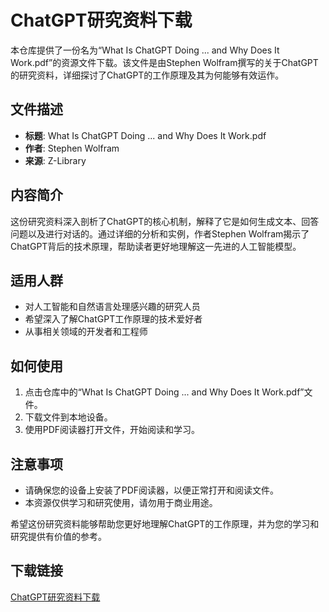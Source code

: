 # ChatGPT研究资料下载

本仓库提供了一份名为“What Is ChatGPT Doing ... and Why Does It Work.pdf”的资源文件下载。该文件是由Stephen Wolfram撰写的关于ChatGPT的研究资料，详细探讨了ChatGPT的工作原理及其为何能够有效运作。

## 文件描述

- **标题**: What Is ChatGPT Doing ... and Why Does It Work.pdf
- **作者**: Stephen Wolfram
- **来源**: Z-Library

## 内容简介

这份研究资料深入剖析了ChatGPT的核心机制，解释了它是如何生成文本、回答问题以及进行对话的。通过详细的分析和实例，作者Stephen Wolfram揭示了ChatGPT背后的技术原理，帮助读者更好地理解这一先进的人工智能模型。

## 适用人群

- 对人工智能和自然语言处理感兴趣的研究人员
- 希望深入了解ChatGPT工作原理的技术爱好者
- 从事相关领域的开发者和工程师

## 如何使用

1. 点击仓库中的“What Is ChatGPT Doing ... and Why Does It Work.pdf”文件。
2. 下载文件到本地设备。
3. 使用PDF阅读器打开文件，开始阅读和学习。

## 注意事项

- 请确保您的设备上安装了PDF阅读器，以便正常打开和阅读文件。
- 本资源仅供学习和研究使用，请勿用于商业用途。

希望这份研究资料能够帮助您更好地理解ChatGPT的工作原理，并为您的学习和研究提供有价值的参考。

## 下载链接

[ChatGPT研究资料下载](https://pan.quark.cn/s/4b0bae4abebe)